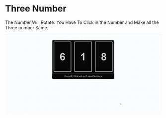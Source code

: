 # Three Number

The Number Will Rotate. You Have To Click in the Number and Make all the Three number Same

![](./preview.gif)
